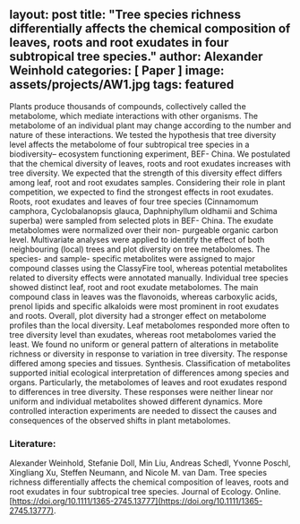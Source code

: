 ﻿
layout: post
title:  "Tree species richness differentially affects the chemical composition of leaves, roots and root exudates in four subtropical tree species."
author: Alexander Weinhold
categories: [ Paper ]
image: assets/projects/AW1.jpg
tags: featured
---

Plants produce thousands of compounds, collectively called the metabolome, which mediate interactions with other organisms. The metabolome of an individual plant may change according to the number and nature of these interactions. We tested the hypothesis that tree diversity level affects the metabolome of four subtropical tree species in a biodiversity– ecosystem functioning experiment, BEF- China. We postulated that the chemical diversity of leaves, roots and root exudates increases with tree diversity. We expected that the strength of this diversity effect differs among leaf, root and root exudates samples. Considering their role in plant competition, we expected to find the strongest effects in root exudates.
Roots, root exudates and leaves of four tree species (Cinnamomum camphora, Cyclobalanopsis glauca, Daphniphyllum oldhamii and Schima superba) were sampled from selected plots in BEF- China. The exudate metabolomes were normalized over their non- purgeable organic carbon level. Multivariate analyses were applied to identify the effect of both neighbouring (local) trees and plot diversity on tree metabolomes. The species- and sample- specific metabolites were assigned to major compound classes using the ClassyFire tool, whereas potential metabolites related to diversity effects were annotated manually.
Individual tree species showed distinct leaf, root and root exudate metabolomes. The main compound class in leaves was the flavonoids, whereas carboxylic acids, prenol lipids and specific alkaloids were most prominent in root exudates and roots. Overall, plot diversity had a stronger effect on metabolome profiles than the local diversity. Leaf metabolomes responded more often to tree diversity level than exudates, whereas root metabolomes varied the least. We found no uniform or general pattern of alterations in metabolite richness or diversity in response to variation in tree diversity. The response differed among species and tissues.
Synthesis. Classification of metabolites supported initial ecological interpretation of differences among species and organs. Particularly, the metabolomes of leaves and root exudates respond to differences in tree diversity. These responses were neither linear nor uniform and individual metabolites showed different dynamics. More controlled interaction experiments are needed to dissect the causes and consequences of the observed shifts in plant metabolomes.


### Literature:
Alexander Weinhold, Stefanie Doll, Min Liu, Andreas Schedl, Yvonne Poschl, Xingliang Xu, Steffen Neumann, and Nicole M. van Dam. Tree species richness differentially affects the chemical composition of leaves, roots and root exudates in four subtropical tree species. Journal of Ecology. Online. [https://doi.org/10.1111/1365-2745.13777](https://doi.org/10.1111/1365-2745.13777). 
